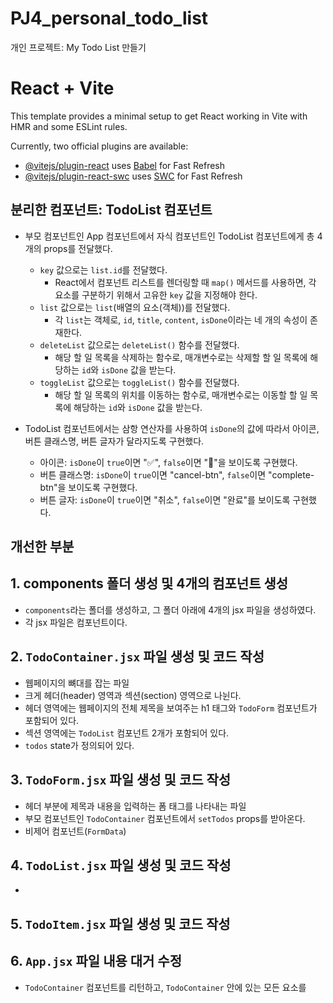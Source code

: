 # PJ4_personal_todo_list

개인 프로젝트: My Todo List 만들기

# React + Vite

This template provides a minimal setup to get React working in Vite with HMR and some ESLint rules.

Currently, two official plugins are available:

- [@vitejs/plugin-react](https://github.com/vitejs/vite-plugin-react/blob/main/packages/plugin-react/README.md) uses [Babel](https://babeljs.io/) for Fast Refresh
- [@vitejs/plugin-react-swc](https://github.com/vitejs/vite-plugin-react-swc) uses [SWC](https://swc.rs/) for Fast Refresh

## 분리한 컴포넌트: TodoList 컴포넌트

- 부모 컴포넌트인 App 컴포넌트에서 자식 컴포넌트인 TodoList 컴포넌트에게 총 4개의 props를 전달했다.

  - `key` 값으로는 `list.id`를 전달했다.
    - React에서 컴포넌트 리스트를 렌더링할 때 `map()` 메서드를 사용하면, 각 요소를 구분하기 위해서 고유한 `key` 값을 지정해야 한다.
  - `list` 값으로는 `list`(배열의 요소(객체))를 전달했다.
    - 각 `list`는 객체로, `id`, `title`, `content`, `isDone`이라는 네 개의 속성이 존재한다.
  - `deleteList` 값으로는 `deleteList()` 함수를 전달했다.
    - 해당 할 일 목록을 삭제하는 함수로, 매개변수로는 삭제할 할 일 목록에 해당하는 `id`와 `isDone` 값을 받는다.
  - `toggleList` 값으로는 `toggleList()` 함수를 전달했다.
    - 해당 할 일 목록의 위치를 이동하는 함수로, 매개변수로는 이동할 할 일 목록에 해당하는 `id`와 `isDone` 값을 받는다.

- TodoList 컴포넌트에서는 삼항 연산자를 사용하여 `isDone`의 값에 따라서 아이콘, 버튼 클래스명, 버튼 글자가 달라지도록 구현했다.
  - 아이콘: `isDone`이 `true`이면 "✅", `false`이면 "📌"을 보이도록 구현했다.
  - 버튼 클래스명: `isDone`이 `true`이면 "cancel-btn", `false`이면 "complete-btn"을 보이도록 구현했다.
  - 버튼 글자: `isDone`이 `true`이면 "취소", `false`이면 "완료"를 보이도록 구현했다.

## 개선한 부분

## 1. components 폴더 생성 및 4개의 컴포넌트 생성

- `components`라는 폴더를 생성하고, 그 폴더 아래에 4개의 jsx 파일을 생성하였다.
- 각 jsx 파일은 컴포넌트이다.

## 2. `TodoContainer.jsx` 파일 생성 및 코드 작성

- 웹페이지의 뼈대를 잡는 파일
- 크게 헤더(header) 영역과 섹션(section) 영역으로 나뉜다.
- 헤더 영역에는 웹페이지의 전체 제목을 보여주는 h1 태그와 `TodoForm` 컴포넌트가 포함되어 있다.
- 섹션 영역에는 `TodoList` 컴포넌트 2개가 포함되어 있다.
- `todos` state가 정의되어 있다.

## 3. `TodoForm.jsx` 파일 생성 및 코드 작성

- 헤더 부분에 제목과 내용을 입력하는 폼 태그를 나타내는 파일
- 부모 컴포넌트인 `TodoContainer` 컴포넌트에서 `setTodos` props를 받아온다.
- 비제어 컴포넌트(`FormData`)

## 4. `TodoList.jsx` 파일 생성 및 코드 작성

-

## 5. `TodoItem.jsx` 파일 생성 및 코드 작성

## 6. `App.jsx` 파일 내용 대거 수정

- `TodoContainer` 컴포넌트를 리턴하고, `TodoContainer` 안에 있는 모든 요소를
